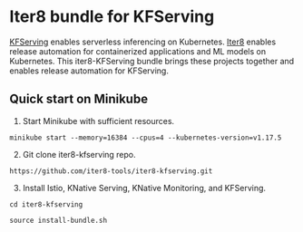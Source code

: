 # Iter8 bundle for KFServing

[KFServing](https://github.com/kubeflow/kfserving) enables serverless inferencing on Kubernetes. [Iter8](https://iter8.tools) enables release automation for containerized applications and ML models on Kubernetes. This iter8-KFServing bundle brings these projects together and enables release automation for KFServing.

## Quick start on Minikube

1. Start Minikube with sufficient resources.
```
minikube start --memory=16384 --cpus=4 --kubernetes-version=v1.17.5
```

2. Git clone iter8-kfserving repo.
```
https://github.com/iter8-tools/iter8-kfserving.git
```

3. Install Istio, KNative Serving, KNative Monitoring, and KFServing.
```
cd iter8-kfserving

source install-bundle.sh
```